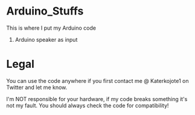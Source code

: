 # Arduino_Stuffs
This is where I put my Arduino code

1. Arduino speaker as input

# Legal
You can use the code anywhere if you first contact me @ Katerkojote1 on Twitter and let me know.

I'm NOT responsible for your hardware, if my code breaks something it's not my fault. You should always check the code for compatibility!
